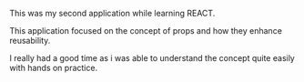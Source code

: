 This was my second application while learning REACT.

This application focused on the concept of props and how they enhance reusability.

I really had a good time as i was able to understand the concept quite easily with hands on practice.
